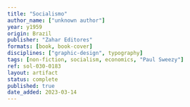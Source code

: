 ```yaml
---
title: "Socialismo"
author_name: ["unknown author"]
year: y1959
origin: Brazil
publisher: "Zahar Editores"
formats: [book, book-cover]
disciplines: ["graphic-design", typography]
tags: [non-fiction, socialism, economics, "Paul Sweezy"]
ref: sol-030-0183
layout: artifact
status: complete
published: true
date_added: 2023-03-14
---
```

